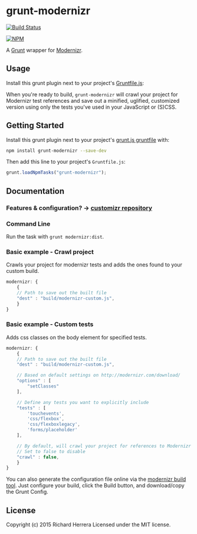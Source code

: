 # grunt-modernizr

[![Build Status](https://secure.travis-ci.org/Modernizr/grunt-modernizr.png?branch=master,develop)](https://travis-ci.org/Modernizr/grunt-modernizr)

[![NPM](https://nodei.co/npm/grunt-modernizr.png?compact=true)](https://nodei.co/npm/grunt-modernizr/)

A [Grunt](http://gruntjs.com/) wrapper for [Modernizr](https://github.com/doctyper/customizr).

## Usage
Install this grunt plugin next to your project's [Gruntfile.js][getting_started]:

When you're ready to build, `grunt-modernizr` will crawl your project for Modernizr test references and save out a minified, uglified, customized version using only the tests you've used in your JavaScript or (S)CSS.

## Getting Started
Install this grunt plugin next to your project's [grunt.js gruntfile][getting_started] with:

```bash
npm install grunt-modernizr --save-dev
```

Then add this line to your project's `Gruntfile.js`:

```javascript
grunt.loadNpmTasks("grunt-modernizr");
```

[grunt]: https://github.com/cowboy/grunt
[getting_started]: https://github.com/cowboy/grunt/blob/master/docs/getting_started.md

## Documentation

### Features & configuration? → [customizr repository](https://github.com/doctyper/customizr#config-file)

### Command Line

Run the task with `grunt modernizr:dist`.

### Basic example - Crawl project
Crawls your project for modernizr tests and adds the ones found to your custom build.

```javascript
modernizr: {
	{
    // Path to save out the built file
    "dest" : "build/modernizr-custom.js",
	}
}
```

### Basic example - Custom tests
Adds css classes on the body element for specified tests.

```javascript
modernizr: {
	{
    // Path to save out the built file
    "dest" : "build/modernizr-custom.js",

    // Based on default settings on http://modernizr.com/download/
    "options" : [
        "setClasses"
    ],

    // Define any tests you want to explicitly include
    "tests" : [
		'touchevents',
		'css/flexbox',
        'css/flexboxlegacy',
		'forms/placeholder'
	],

    // By default, will crawl your project for references to Modernizr tests
    // Set to false to disable
    "crawl" : false,
	}
}
```

You can also generate the configuration file online via the [modernizr build tool](https://modernizr.com/download).
Just configure your build, click the Build button, and download/copy the Grunt Config.

## License
Copyright (c) 2015 Richard Herrera
Licensed under the MIT license.
